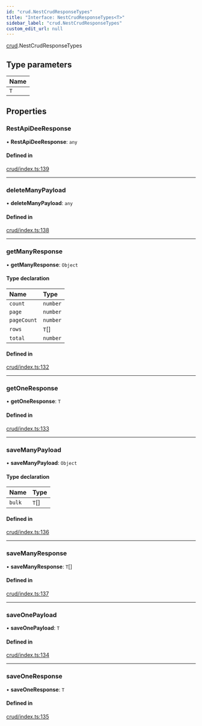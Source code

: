 ```yaml
---
id: "crud.NestCrudResponseTypes"
title: "Interface: NestCrudResponseTypes<T>"
sidebar_label: "crud.NestCrudResponseTypes"
custom_edit_url: null
---
```


[crud](../modules/crud.md).NestCrudResponseTypes

## Type parameters

| Name |
| :------ |
| `T` |

## Properties

### RestApiDeeResponse

• **RestApiDeeResponse**: `any`

#### Defined in

[crud/index.ts:139](https://github.com/apperside/react-query-typed-api/blob/c75dd68/src/crud/index.ts#L139)

___

### deleteManyPayload

• **deleteManyPayload**: `any`

#### Defined in

[crud/index.ts:138](https://github.com/apperside/react-query-typed-api/blob/c75dd68/src/crud/index.ts#L138)

___

### getManyResponse

• **getManyResponse**: `Object`

#### Type declaration

| Name | Type |
| :------ | :------ |
| `count` | `number` |
| `page` | `number` |
| `pageCount` | `number` |
| `rows` | `T`[] |
| `total` | `number` |

#### Defined in

[crud/index.ts:132](https://github.com/apperside/react-query-typed-api/blob/c75dd68/src/crud/index.ts#L132)

___

### getOneResponse

• **getOneResponse**: `T`

#### Defined in

[crud/index.ts:133](https://github.com/apperside/react-query-typed-api/blob/c75dd68/src/crud/index.ts#L133)

___

### saveManyPayload

• **saveManyPayload**: `Object`

#### Type declaration

| Name | Type |
| :------ | :------ |
| `bulk` | `T`[] |

#### Defined in

[crud/index.ts:136](https://github.com/apperside/react-query-typed-api/blob/c75dd68/src/crud/index.ts#L136)

___

### saveManyResponse

• **saveManyResponse**: `T`[]

#### Defined in

[crud/index.ts:137](https://github.com/apperside/react-query-typed-api/blob/c75dd68/src/crud/index.ts#L137)

___

### saveOnePayload

• **saveOnePayload**: `T`

#### Defined in

[crud/index.ts:134](https://github.com/apperside/react-query-typed-api/blob/c75dd68/src/crud/index.ts#L134)

___

### saveOneResponse

• **saveOneResponse**: `T`

#### Defined in

[crud/index.ts:135](https://github.com/apperside/react-query-typed-api/blob/c75dd68/src/crud/index.ts#L135)
